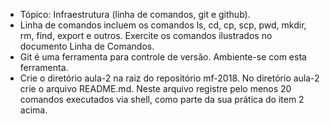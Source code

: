 * Tópico: Infraestrutura (linha de comandos, git e github).
* Linha de comandos incluem os comandos ls, cd, cp, scp, pwd, mkdir, rm, find, export e outros. Exercite os comandos ilustrados no documento Linha de Comandos.
* Git é uma ferramenta para controle de versão. Ambiente-se com esta ferramenta.
* Crie o diretório aula-2 na raiz do repositório mf-2018. No diretório aula-2 crie o arquivo README.md. Neste arquivo registre pelo menos 20 comandos executados via shell, como parte da sua prática do item 2 acima. 


